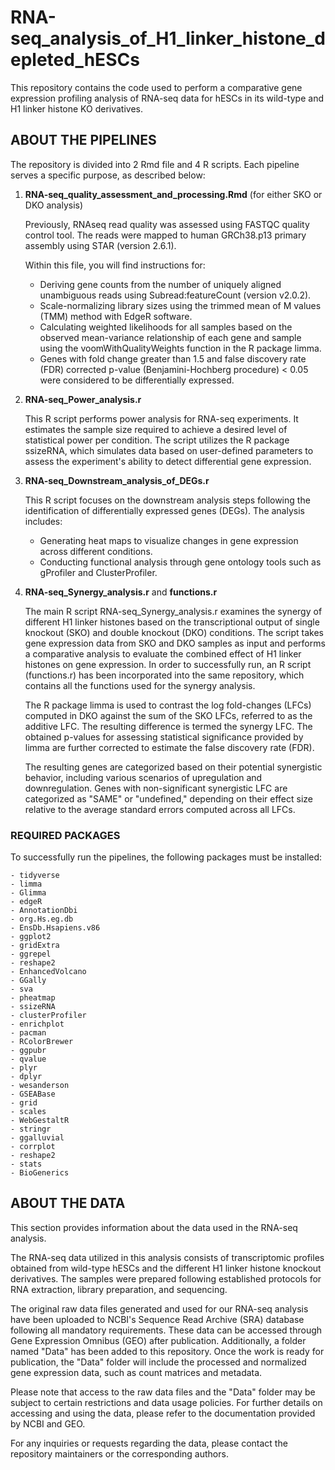 # RNA-seq_analysis_of_H1_linker_histone_depleted_hESCs
This repository contains the code used to perform a comparative gene expression profiling analysis of RNA-seq data for hESCs in its wild-type and H1 linker histone KO derivatives.




## ABOUT THE PIPELINES

The repository is divided into 2 Rmd file and 4 R scripts. Each pipeline serves a specific purpose, as described below:


1. **RNA-seq_quality_assessment_and_processing.Rmd** (for either SKO or DKO analysis)

   Previously, RNAseq read quality was assessed using FASTQC quality control tool. The reads were mapped to human GRCh38.p13 primary assembly using STAR (version 2.6.1). 

   Within this file, you will find instructions for:
   - Deriving gene counts from the number of uniquely aligned unambiguous reads using Subread:featureCount (version v2.0.2).
   - Scale-normalizing library sizes using the trimmed mean of M values (TMM) method with EdgeR software.
   - Calculating weighted likelihoods for all samples based on the observed mean-variance relationship of each gene and sample using the voomWithQualityWeights function in the R package limma.

   * Genes with fold change greater than 1.5 and false discovery rate (FDR) corrected p-value (Benjamini-Hochberg procedure) < 0.05 were considered to be differentially expressed.



2. **RNA-seq_Power_analysis.r**

   This R script performs power analysis for RNA-seq experiments. It estimates the sample size required to achieve a desired level of statistical power per condition. The script utilizes the R package ssizeRNA, which simulates data based on user-defined parameters to assess the experiment's ability to detect differential gene expression.



3. **RNA-seq_Downstream_analysis_of_DEGs.r**

   This R script focuses on the downstream analysis steps following the identification of differentially expressed genes (DEGs). The analysis includes:
   - Generating heat maps to visualize changes in gene expression across different conditions.
   - Conducting functional analysis through gene ontology tools such as gProfiler and ClusterProfiler.



4. **RNA-seq_Synergy_analysis.r** and **functions.r**

   The main R script RNA-seq_Synergy_analysis.r examines the synergy of different H1 linker histones based on the transcriptional output of single knockout (SKO) and double knockout (DKO) conditions. The script takes gene expression data from SKO and DKO samples as input and performs a comparative analysis to evaluate the combined effect of H1 linker histones on gene expression. In order to successfully run, an R script (functions.r) has been incorporated into the same repository, which contains all the functions used for the synergy analysis.

   The R package limma is used to contrast the log fold-changes (LFCs) computed in DKO against the sum of the SKO LFCs, referred to as the additive LFC. The resulting difference is termed the synergy LFC. The obtained p-values for assessing statistical significance provided by limma are further corrected to estimate the false discovery rate (FDR). 

   The resulting genes are categorized based on their potential synergistic behavior, including various scenarios of upregulation and downregulation. Genes with non-significant synergistic LFC are categorized as "SAME" or "undefined," depending on their effect size relative to the average standard errors computed across all LFCs.
   

### REQUIRED PACKAGES

   To successfully run the pipelines, the following packages must be installed:

    - tidyverse
    - limma
    - Glimma
    - edgeR
    - AnnotationDbi
    - org.Hs.eg.db
    - EnsDb.Hsapiens.v86
    - ggplot2
    - gridExtra
    - ggrepel
    - reshape2
    - EnhancedVolcano
    - GGally
    - sva
    - pheatmap
    - ssizeRNA
    - clusterProfiler
    - enrichplot
    - pacman
    - RColorBrewer
    - ggpubr
    - qvalue
    - plyr
    - dplyr
    - wesanderson
    - GSEABase
    - grid
    - scales
    - WebGestaltR
    - stringr
    - ggalluvial
    - corrplot
    - reshape2
    - stats
    - BioGenerics
   


## ABOUT THE DATA

This section provides information about the data used in the RNA-seq analysis.

The RNA-seq data utilized in this analysis consists of transcriptomic profiles obtained from wild-type hESCs and the different H1 linker histone knockout derivatives. The samples were prepared following established protocols for RNA extraction, library preparation, and sequencing.

The original raw data files generated and used for our RNA-seq analysis have been uploaded to NCBI's Sequence Read Archive (SRA) database following all mandatory requirements. These data can be accessed through Gene Expression Omnibus (GEO) after publication. Additionally, a folder named "Data" has been added to this repository. Once the work is ready for publication, the "Data" folder will include the processed and normalized gene expression data, such as count matrices and metadata.

Please note that access to the raw data files and the "Data" folder may be subject to certain restrictions and data usage policies. For further details on accessing and using the data, please refer to the documentation provided by NCBI and GEO.

For any inquiries or requests regarding the data, please contact the repository maintainers or the corresponding authors.